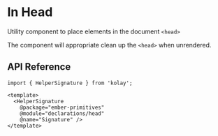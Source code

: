 # In Head

Utility component to place elements in the document `<head>`

The component will appropriate clean up the `<head>` when unrendered.

## API Reference

```gjs live no-shadow
import { HelperSignature } from 'kolay';

<template>
  <HelperSignature 
    @package="ember-primitives" 
    @module="declarations/head" 
    @name="Signature" />
</template>
```
